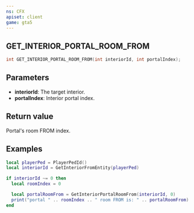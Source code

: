 ```yaml
---
ns: CFX
apiset: client
game: gta5
---
```

## GET_INTERIOR_PORTAL_ROOM_FROM

```c
int GET_INTERIOR_PORTAL_ROOM_FROM(int interiorId, int portalIndex);
```

## Parameters
* **interiorId**: The target interior.
* **portalIndex**: Interior portal index.

## Return value
Portal's room FROM index.

## Examples
```lua
local playerPed = PlayerPedId()
local interiorId = GetInteriorFromEntity(playerPed)

if interiorId ~= 0 then
  local roomIndex = 0

  local portalRoomFrom = GetInteriorPortalRoomFrom(interiorId, 0)
  print("portal " .. roomIndex .. " room FROM is: " .. portalRoomFrom)
end
```

